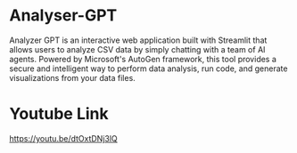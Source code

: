 # Analyser-GPT
Analyzer GPT is an interactive web application built with Streamlit that allows users to analyze CSV data by simply chatting with a team of AI agents. Powered by Microsoft's AutoGen framework, this tool provides a secure and intelligent way to perform data analysis, run code, and generate visualizations from your data files.

# Youtube Link 
https://youtu.be/dtOxtDNj3lQ
